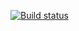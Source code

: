 [![Build status](https://ci.appveyor.com/api/projects/status/s32gfx449nuw8xi3?svg=true)](https://ci.appveyor.com/project/Slendy3/aqahw2-2)
